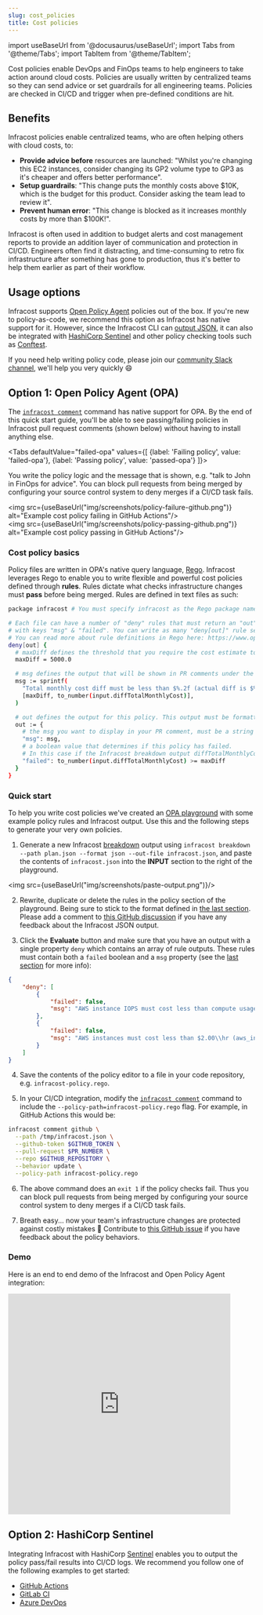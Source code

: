 ```yaml
---
slug: cost_policies
title: Cost policies
---
```


import useBaseUrl from '@docusaurus/useBaseUrl';
import Tabs from '@theme/Tabs';
import TabItem from '@theme/TabItem';

Cost policies enable DevOps and FinOps teams to help engineers to take action around cloud costs. Policies are usually written by centralized teams so they can send advice or set guardrails for all engineering teams. Policies are checked in CI/CD and trigger when pre-defined conditions are hit.

## Benefits

Infracost policies enable centralized teams, who are often helping others with cloud costs, to:
- **Provide advice before** resources are launched: "Whilst you're changing this EC2 instances, consider changing its GP2 volume type to GP3 as it's cheaper and offers better performance".
- **Setup guardrails**: "This change puts the monthly costs above $10K, which is the budget for this product. Consider asking the team lead to review it". 
- **Prevent human error**: "This change is blocked as it increases monthly costs by more than $100K!".

Infracost is often used in addition to budget alerts and cost management reports to provide an addition layer of communication and protection in CI/CD. Engineers often find it distracting, and time-consuming to retro fix infrastructure after something has gone to production, thus it's better to help them earlier as part of their workflow.

## Usage options

Infracost supports [Open Policy Agent](#quick-start-open-policy-agent-opa) policies out of the box. If you're new to policy-as-code, we recommend this option as Infracost has native support for it. However, since the Infracost CLI can [output JSON](/docs/features/cli_commands/#examples), it can also be integrated with [HashiCorp Sentinel](#option-2-hashicorp-sentinel) and other policy checking tools such as [Conftest](https://github.com/open-policy-agent/conftest/).

If you need help writing policy code, please join our [community Slack channel](https://www.infracost.io/community-chat), we'll help you very quickly 😄

## Option 1: Open Policy Agent (OPA)

The [`infracost comment`](/docs/features/cli_commands/#comment-on-pull-requests) command has native support for OPA. By the end of this quick start guide, you'll be able to see passing/failing policies in Infracost pull request comments (shown below) without having to install anything else.

<Tabs
  defaultValue="failed-opa"
  values={[
    {label: 'Failing policy', value: 'failed-opa'},
    {label: 'Passing policy', value: 'passed-opa'}
  ]}>
  <TabItem value="failed-opa">
    <p>You write the policy logic and the message that is shown, e.g. "talk to John in FinOps for advice". You can block pull requests from being merged by configuring your source control system to deny merges if a CI/CD task fails.</p>
    <div className="img-box">
      <img 
          src={useBaseUrl("img/screenshots/policy-failure-github.png")} 
          alt="Example cost policy failing in GitHub Actions"/>
    </div>
  </TabItem>
  <TabItem value="passed-opa">
    <div className="img-box">
      <img 
          src={useBaseUrl("img/screenshots/policy-passing-github.png")} 
          alt="Example cost policy passing in GitHub Actions"/>
    </div>
  </TabItem>
</Tabs>

### Cost policy basics

Policy files are written in OPA's native query language, [Rego](https://www.openpolicyagent.org/docs/latest/policy-language/). Infracost leverages Rego to enable you to write flexible and powerful cost policies defined through **rules**. Rules dictate what checks infrastructure changes must **pass** before being merged. Rules are defined in text files as such:

```bash
package infracost # You must specify infracost as the Rego package name

# Each file can have a number of "deny" rules that must return an "out" object
# with keys "msg" & "failed". You can write as many "deny[out]" rule sets as you wish. 
# You can read more about rule definitions in Rego here: https://www.openpolicyagent.org/docs/latest/policy-language/#rules
deny[out] {
  # maxDiff defines the threshold that you require the cost estimate to be below
  maxDiff = 5000.0

  # msg defines the output that will be shown in PR comments under the Policy Checks/Failures section
  msg := sprintf(
    "Total monthly cost diff must be less than $%.2f (actual diff is $%.2f)",
    [maxDiff, to_number(input.diffTotalMonthlyCost)],
  )

  # out defines the output for this policy. This output must be formatted with a `msg` and `failed` property.
  out := {
    # the msg you want to display in your PR comment, must be a string
    "msg": msg,
    # a boolean value that determines if this policy has failed.
    # In this case if the Infracost breakdown output diffTotalMonthlyCost is greater that $5000
    "failed": to_number(input.diffTotalMonthlyCost) >= maxDiff
  }
}
```

### Quick start

To help you write cost policies we've created an [OPA playground](https://play.openpolicyagent.org/p/o1MLyC74CJ) with some example policy rules and Infracost output. Use this and the following steps to generate your very own policies.

1. Generate a new Infracost [breakdown](/docs/features/cli_commands/#breakdown) output using `infracost breakdown --path plan.json --format json --out-file infracost.json`, and paste the contents of `infracost.json` into the **INPUT** section to the right of the playground.

  <img src={useBaseUrl("img/screenshots/paste-output.png")}/>

2. Rewrite, duplicate or delete the rules in the policy section of the playground. Being sure to stick to the format defined in [the last section](#cost-policy-basics). Please add a comment to [this GitHub discussion](https://github.com/infracost/infracost/discussions/1278) if you have any feedback about the Infracost JSON output.

3. Click the **Evaluate** button and make sure that you have an output with a single property `deny` which contains an array of rule outputs. These rules must contain both a `failed` boolean and a `msg` property (see the [last section](#cost-policy-basics) for more info):
  ```json
  {
      "deny": [
          {
              "failed": false,
              "msg": "AWS instance IOPS must cost less than compute usage (aws_instance.web_app IOPS $0.07\\hr, usage $0.77\\hr)."
          },
          {
              "failed": false,
              "msg": "AWS instances must cost less than $2.00\\hr (aws_instance.web_app costs $1.02\\hr)."
          }
      ]
  }
  ```

4. Save the contents of the policy editor to a file in your code repository, e.g. `infracost-policy.rego`.

5. In your CI/CD integration, modify the [`infracost comment`](/docs/features/cli_commands/#comment-on-pull-requests) command to include the `--policy-path=infracost-policy.rego` flag. For example, in GitHub Actions this would be:

  ```bash
  infracost comment github \
    --path /tmp/infracost.json \
    --github-token $GITHUB_TOKEN \
    --pull-request $PR_NUMBER \
    --repo $GITHUB_REPOSITORY \
    --behavior update \
    --policy-path infracost-policy.rego
  ```

6. The above command does an `exit 1` if the policy checks fail. Thus you can block pull requests from being merged by configuring your source control system to deny merges if a CI/CD task fails.

7. Breath easy... now your team's infrastructure changes are protected against costly mistakes 🚀
  Contribute to [this GitHub issue](https://github.com/infracost/infracost/issues/1472) if you have feedback about the policy behaviors.

### Demo

Here is an end to end demo of the Infracost and Open Policy Agent integration:

<iframe width="90%" height="450" src="https://www.youtube.com/embed/jFv9Gi_Vfyo" title="YouTube video player" frameBorder={0} allow="accelerometer; autoplay; clipboard-write; encrypted-media; gyroscope; picture-in-picture" allowFullScreen={true}></iframe>

## Option 2: HashiCorp Sentinel

Integrating Infracost with HashiCorp [Sentinel](https://www.hashicorp.com/sentinel) enables you to output the policy pass/fail results into CI/CD logs. We recommend you follow one of the following examples to get started:
- [GitHub Actions](https://github.com/infracost/actions/tree/master/examples/sentinel)
- [GitLab CI](https://gitlab.com/infracost/infracost-gitlab-ci/-/tree/master/examples/sentinel)
- [Azure DevOps](https://github.com/infracost/infracost-azure-devops/tree/master/examples/sentinel)
